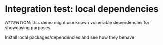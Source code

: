 # Integration test: local dependencies

*ATTENTION*: this demo might use known vulnerable dependencies for showcasing purposes.

Install local packages/dependencies and see how they behave.
